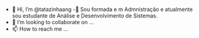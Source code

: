 - 👋 Hi, I’m @tatazinhaang
-🌱 Sou formada e m  Admnistração e atualmente sou estudante de Análise e Desenvolvimento de Sistemas.
- 💞️ I’m looking to collaborate on ...
- 📫 How to reach me ...

<!---
tatazinhaang/tatazinhaang is a ✨ special ✨ repository because its `README.md` (this file) appears on your GitHub profile.
You can click the Preview link to take a look at your changes.
--->
